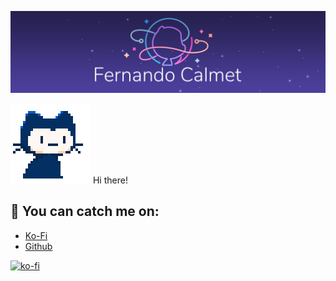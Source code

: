![top_image](/gitbg.png)

![Hi there!](https://github.com/FernandoCalmet/fernandocalmet/blob/master/pixel-mona-heart.gif) Hi there!

## 🔵 You can catch me on:

- [Ko-Fi](https://ko-fi.com/fernandocalmet)
- [Github](https://github.com/fernandocalmet)
  
[![ko-fi](https://www.ko-fi.com/img/githubbutton_sm.svg)](https://ko-fi.com/T6T41JKMI)
<!--
**FernandoCalmet/fernandocalmet** is a ✨ _special_ ✨ repository because its `README.md` (this file) appears on your GitHub profile.

Here are some ideas to get you started:

- 🔭 I’m currently working on ...
- 🌱 I’m currently learning ...
- 👯 I’m looking to collaborate on ...
- 🤔 I’m looking for help with ...
- 💬 Ask me about ...
- 📫 How to reach me: ...
- 😄 Pronouns: ...
- ⚡ Fun fact: ...
- ### Hi there 👋
-->
